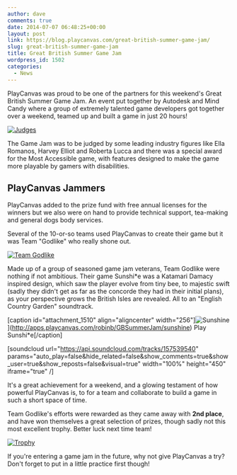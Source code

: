 ```yaml
---
author: dave
comments: true
date: 2014-07-07 06:48:25+00:00
layout: post
link: https://blog.playcanvas.com/great-british-summer-game-jam/
slug: great-british-summer-game-jam
title: Great British Summer Game Jam
wordpress_id: 1502
categories:
  - News
---
```


PlayCanvas was proud to be one of the partners for this weekend's Great British Summer Game Jam. An event put together by Autodesk and Mind Candy where a group of extremely talented game developers got together over a weekend, teamed up and built a game in just 20 hours!

[![Judges](https://blog.playcanvas.com/wp-content/uploads/2014/07/judges.jpg)](https://blog.playcanvas.com/wp-content/uploads/2014/07/judges.jpg)

The Game Jam was to be judged by some leading industry figures like Ella Romanos, Harvey Elliot and Roberta Lucca and there was a special award for the Most Accessible game, with features designed to make the game more playable by gamers with disabilities.

## PlayCanvas Jammers

PlayCanvas added to the prize fund with free annual licenses for the winners but we also were on hand to provide technical support, tea-making and general dogs body services.

Several of the 10-or-so teams used PlayCanvas to create their game but it was Team "Godlike" who really shone out.

[![Team Godlike](https://blog.playcanvas.com/wp-content/uploads/2014/07/2014-07-06-19.04.25.jpg)](https://blog.playcanvas.com/wp-content/uploads/2014/07/2014-07-06-19.04.25.jpg)

Made up of a group of seasoned game jam veterans, Team Godlike were nothing if not ambitious. Their game Sunshi\*e was a Katamari Damacy inspired design, which saw the player evolve from tiny bee, to majestic swift (sadly they didn't get as far as the concorde they had in their initial plans), as your perspective grows the British Isles are revealed. All to an "English Country Garden" soundtrack.

[caption id="attachment_1510" align="aligncenter" width="256"]![Sunshine](https://blog.playcanvas.com/wp-content/uploads/2014/07/sunshine.png)](http://apps.playcanvas.com/robinb/GBSummerJam/sunshine) Play Sunshi\*e[/caption]

[soundcloud url="https://api.soundcloud.com/tracks/157539540" params="auto_play=false&hide_related=false&show_comments=true&show_user=true&show_reposts=false&visual=true" width="100%" height="450" iframe="true" /]

It's a great achievement for a weekend, and a glowing testament of how powerful PlayCanvas is, to for a team and collaborate to build a game in such a short space of time.

Team Godlike's efforts were rewarded as they came away with **2nd place**, and have won themselves a great selection of prizes, though sadly not this most excellent trophy. Better luck next time team!

[![Trophy](https://blog.playcanvas.com/wp-content/uploads/2014/07/trophy.jpg)](https://blog.playcanvas.com/wp-content/uploads/2014/07/trophy.jpg)

If you're entering a game jam in the future, why not give PlayCanvas a try? Don't forget to put in a little practice first though!
